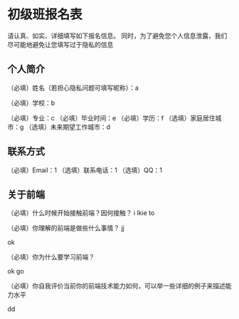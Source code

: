 # 初级班报名表

请认真、如实、详细填写如下报名信息。
同时，为了避免您个人信息泄露，我们尽可能地避免让您填写过于隐私的信息

## 个人简介

（必填）姓名（若担心隐私问题可填写昵称）：a

（必填）学校：b

（必填）专业：c
（必填）毕业时间：e
（必填）学历：f
（选填）家庭居住城市：g
（选填）未来期望工作城市：d

## 联系方式

（必填）Email：1
（选填）联系电话：1
（选填）QQ：1

## 关于前端

（必填）什么时候开始接触前端？因何接触？
i lkie
to

（必填）你理解的前端是做些什么事情？
jj

ok

（必填）你为什么要学习前端？

ok
go

（必填）你自我评价当前你的前端技术能力如何，可以举一些详细的例子来描述能力水平

dd
